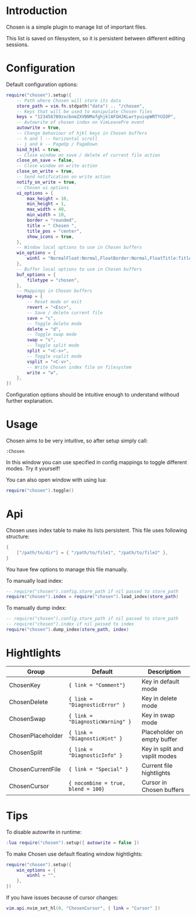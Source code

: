 # Introduction

Chosen is a simple plugin to manage list of important files.

This list is saved on filesystem, so it is persistent between
different editing sessions.

# Configuration

Default configuration options:

```lua
require("chosen").setup({
    -- Path where Chosen will store its data
    store_path = vim.fn.stdpath("data") .. "/chosen",
    -- Keys that will be used to manipulate Chosen files
    keys = "123456789zxcbnmZXVBNMafghjklAFGHJKLwrtyuiopWRTYUIOP",
    -- Autowrite of chosen index on VimLeavePre event
    autowrite = true,
    -- Change behaviour of hjkl keys in Chosen buffers
    -- h and l -- horizontal scroll
    -- j and k -- PageUp / PageDown
    bind_hjkl = true,
    -- Close window on save / delete of current file action
    close_on_save = false,
    -- Close window on write action
    close_on_write = true,
    -- Send notification on write action
    notify_on_write = true,
    -- Chosen ui options
    ui_options = {
        max_height = 10,
        min_height = 1,
        max_width = 40,
        min_width = 10,
        border = "rounded",
        title = " Chosen ",
        title_pos = "center",
        show_icons = true,
    },
    -- Window local options to use in Chosen buffers
    win_options = {
        winhl = "NormalFloat:Normal,FloatBorder:Normal,FloatTitle:Title",
    },
    -- Buffer local options to use in Chosen buffers
    buf_options = {
        filetype = "chosen",
    },
    -- Mappings in Chosen buffers
    keymap = {
        -- Reset mode or exit
        revert = "<Esc>",
        -- Save / delete current file
        save = "c",
        -- Toggle delete mode
        delete = "d",
        -- Toggle swap mode
        swap = "s",
        -- Toggle split mode
        split = "<C-s>",
        -- Toggle vsplit mode
        vsplit = "<C-v>",
        -- Write Chosen index file on filesystem
        write = "w",
    },
})
```

Configuration options should be intuitive enough to understand withoud further explanation.

# Usage

Chosen aims to be very intuitive, so after setup simply call:

```
:Chosen
```

In this window you can use specified in config mappings to toggle different modes.
Try it yourself!

You can also open window with using lua:

```lua
require("chosen").toggle()
```

# Api

Chosen uses index table to make its lists persistent.
This file uses following structure:

```lua
{
    ["/path/to/dir"] = { "/path/to/file1", "/path/to/file2" },
}
```

You have few options to manage this file manually.

To manually load index:

```lua
-- require("chosen").config.store_path if nil passed to store_path
require("chosen").index = require("chosen").load_index(store_path)
```

To manually dump index:

```lua
-- require("chosen").config.store_path if nil passed to store_path
-- require("chosen").index if nil passed to index
require("chosen").dump_index(store_path, index)
```

# Hightlights

| Group             | Default                            | Description
| ----------------- | ---------------------------------- | -----------------------------
| ChosenKey         | `{ link = "Comment"}`              | Key in default mode 
| ChosenDelete      | `{ link = "DiagnosticError" }`     | Key in delete mode
| ChosenSwap        | `{ link = "DiagnosticWarning" }`   | Key in swap mode
| ChosenPlaceholder | `{ link = "DiagnosticHint" }`      | Placeholder on empty buffer    
| ChosenSplit       | `{ link = "DiagnosticInfo" }`      | Key in split and vsplit modes
| ChosenCurrentFile | `{ link = "Special" }`             | Current file hightlights
| ChosenCursor      | `{ nocombine = true, blend = 100}` | Cursor in Chosen buffers

# Tips

To disable autowrite in runtime:

```lua
:lua require("chosen").setup({ autowrite = false })
```

To make Chosen use default floating window hightlights:

```lua
require("chosen").setup({
    win_options = {
        winhl = "",
    },
})
```

If you have issues because of cursor changes:

```lua
vim.api.nvim_set_hl(0, "ChosenCursor", { link = "Cursor" })
```
